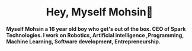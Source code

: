 <h1 align="center">Hey, Myself Mohsin👋</h1> 

<h4>Myself Mohsin a 16 year old boy who get's out of the box. CEO of Spark Technologies. I work on Robotics, Artificial intelligence ,Programming, Machine Learning, Software development, Entrepreneurship.</h4>



